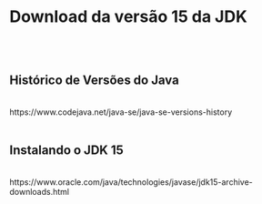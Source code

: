 <h1>Download da versão 15 da JDK</h1>
<br>
<br>
<h2>Histórico de Versões do Java</h2>
<br>
<a>https://www.codejava.net/java-se/java-se-versions-history</a>
<br>
<br>
<h2>Instalando o JDK 15</h2>
<br>
<a>https://www.oracle.com/java/technologies/javase/jdk15-archive-downloads.html</a>
